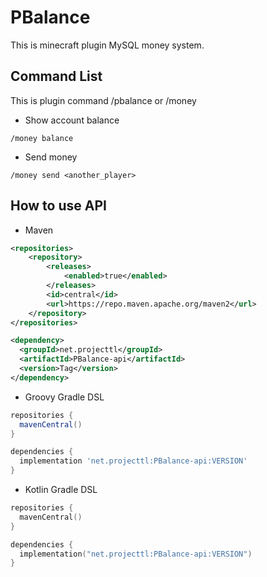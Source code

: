 # PBalance
This is minecraft plugin MySQL money system.

## Command List
This is plugin command /pbalance or /money
- Show account balance
```mclang
/money balance
```

- Send money
```mclang
/money send <another_player>
```

## How to use API

* Maven
```xml
<repositories>
    <repository>
        <releases>
            <enabled>true</enabled>
        </releases>
        <id>central</id>
        <url>https://repo.maven.apache.org/maven2</url>
    </repository>
</repositories>

<dependency>
  <groupId>net.projecttl</groupId>
  <artifactId>PBalance-api</artifactId>
  <version>Tag</version>
</dependency>
```
* Groovy Gradle DSL
```groovy
repositories {
  mavenCentral()
}

dependencies {
  implementation 'net.projecttl:PBalance-api:VERSION'
}
```

* Kotlin Gradle DSL
```kotlin
repositories {
  mavenCentral()
}

dependencies {
  implementation("net.projecttl:PBalance-api:VERSION")
}
```
